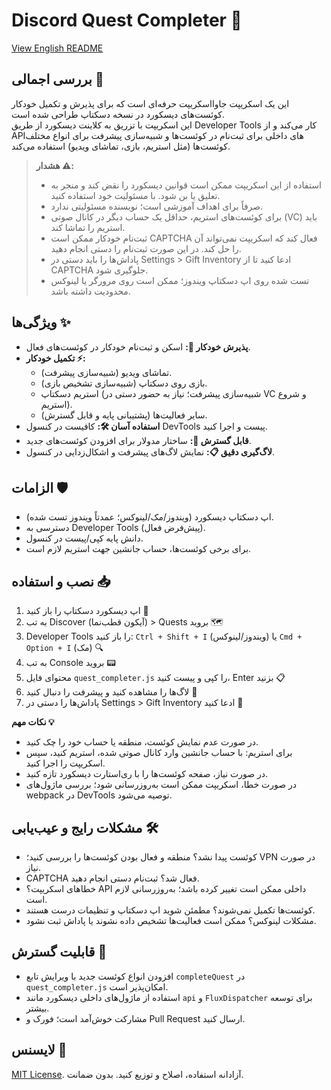 # Discord Quest Completer 🚀

[View English README](https://github.com/YourUsername/YourRepo/blob/main/README.md) <!-- این لینک را به آدرس واقعی README انگلیسی تغییر بدهید -->

 
## بررسی اجمالی 📝
این یک اسکریپت جاوااسکریپت حرفه‌ای است که برای پذیرش و تکمیل خودکار کوئست‌های دیسکورد در نسخه دسکتاپ طراحی شده است.  
این اسکریپت با تزریق به کلاینت دیسکورد از طریق Developer Tools کار می‌کند و از APIهای داخلی برای ثبت‌نام در کوئست‌ها و شبیه‌سازی پیشرفت برای انواع مختلف کوئست‌ها (مثل استریم، بازی، تماشای ویدیو) استفاده می‌کند.

> **هشدار ⚠️:**  
> - استفاده از این اسکریپت ممکن است قوانین دیسکورد را نقض کند و منجر به تعلیق یا بن شود. با مسئولیت خود استفاده کنید.  
> - صرفاً برای اهداف آموزشی است؛ نویسنده مسئولیتی ندارد.  
> - برای کوئست‌های استریم، حداقل یک حساب دیگر در کانال صوتی (VC) باید استریم را تماشا کند.  
> - ثبت‌نام خودکار ممکن است CAPTCHA فعال کند که اسکریپت نمی‌تواند آن را حل کند. در این صورت ثبت‌نام را دستی انجام دهید.  
> - پاداش‌ها را باید دستی در Settings > Gift Inventory ادعا کنید تا از CAPTCHA جلوگیری شود.  
> - تست شده روی اپ دسکتاپ ویندوز؛ ممکن است روی مرورگر یا لینوکس محدودیت داشته باشد.

## ویژگی‌ها ✨
- **پذیرش خودکار 🤖:** اسکن و ثبت‌نام خودکار در کوئست‌های فعال.  
- **تکمیل خودکار ⚡:**  
  - تماشای ویدیو (شبیه‌سازی پیشرفت).  
  - بازی روی دسکتاپ (شبیه‌سازی تشخیص بازی).  
  - استریم دسکتاپ (شبیه‌سازی پیشرفت؛ نیاز به حضور دستی در VC و شروع استریم).  
  - سایر فعالیت‌ها (پشتیبانی پایه و قابل گسترش).  
- **استفاده آسان 🛠️:** کافیست در کنسول DevTools پیست و اجرا کنید.  
- **قابل گسترش 🔧:** ساختار مدولار برای افزودن کوئست‌های جدید.  
- **لاگ‌گیری دقیق 📋:** نمایش لاگ‌های پیشرفت و اشکال‌زدایی در کنسول.

## الزامات 🛡️
- اپ دسکتاپ دیسکورد (ویندوز/مک/لینوکس؛ عمدتاً ویندوز تست شده).  
- دسترسی به Developer Tools (پیش‌فرض فعال).  
- دانش پایه کپی/پیست در کنسول.  
- برای برخی کوئست‌ها، حساب جانشین جهت استریم لازم است.

## نصب و استفاده 📥
1. اپ دیسکورد دسکتاپ را باز کنید 🔵  
2. به تب Discover (آیکون قطب‌نما) > Quests بروید 🗺️  
3. Developer Tools را باز کنید: `Ctrl + Shift + I` (ویندوز/لینوکس) یا `Cmd + Option + I` (مک) 🔍  
4. به تب Console بروید 📟  
5. محتوای فایل `quest_completer.js` را کپی و پیست کنید، Enter بزنید 📋  
6. لاگ‌ها را مشاهده کنید و پیشرفت را دنبال کنید 👀  
7. پاداش‌ها را دستی در Settings > Gift Inventory ادعا کنید 🎁

**نکات مهم 💡**  
- در صورت عدم نمایش کوئست، منطقه یا حساب خود را چک کنید.  
- برای استریم: با حساب جانشین وارد کانال صوتی شده، استریم کنید، سپس اسکریپت را اجرا کنید.  
- در صورت نیاز، صفحه کوئست‌ها را با ری‌استارت دیسکورد تازه کنید.  
- در صورت خطا، اسکریپت ممکن است به‌روزرسانی شود؛ بررسی ماژول‌های webpack در DevTools توصیه می‌شود.

## مشکلات رایج و عیب‌یابی 🛠️
- کوئست پیدا نشد؟ منطقه و فعال بودن کوئست‌ها را بررسی کنید؛ VPN در صورت نیاز.  
- CAPTCHA فعال شد؟ ثبت‌نام دستی انجام دهید.  
- خطاهای اسکریپت؟ API داخلی ممکن است تغییر کرده باشد؛ به‌روزرسانی لازم است.  
- کوئست‌ها تکمیل نمی‌شوند؟ مطمئن شوید اپ دسکتاپ و تنظیمات درست هستند.  
- مشکلات لینوکس؟ ممکن است فعالیت‌ها تشخیص داده نشوند یا پاداش ثبت نشود.

## قابلیت گسترش 🔄
- افزودن انواع کوئست جدید با ویرایش تابع `completeQuest` در `quest_completer.js` امکان‌پذیر است.  
- استفاده از ماژول‌های داخلی دیسکورد مانند `api` و `FluxDispatcher` برای توسعه بیشتر.  
- مشارکت خوش‌آمد است؛ فورک و Pull Request ارسال کنید.

## لایسنس 📜
[MIT License](LICENSE). آزادانه استفاده، اصلاح و توزیع کنید. بدون ضمانت.

 
